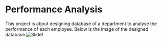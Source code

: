 # Performance Analysis
This project is about designing database of a department to analyse the performance of each employee.
Below is the image of the designed database
![Slide1](https://github.com/Margeratetwx/PerformanceAnalysis/assets/137268542/20d5e44d-1be6-4f7c-bf1d-a310c1e1e670)
